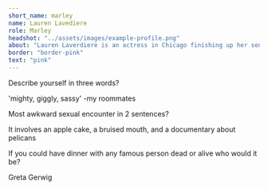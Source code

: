 ```yaml
---
short_name: marley
name: Lauren Lavediere
role: Marley
headshot: "../assets/images/example-profile.png"
about: "Lauren Laverdiere is an actress in Chicago finishing up her senior year at the Chicago College of Performing Arts. Favorite credits include West Park, Someday Soon, and, of course, Common Vibes. Follow her at www.laurenlaverdiere.com or @laurenlaverdiere for more!"
border: "border-pink"
text: "pink"
---
```

<p class="question">Describe yourself in three words?</p>

<p class="answer">'mighty, giggly, sassy' -my roommates
</p>



<p class="question">Most awkward sexual encounter in 2 sentences?</p>

<p class="answer">It involves an apple cake, a bruised mouth, and a documentary about pelicans
</p> 



<p class="question">If you could have dinner with any famous person dead or alive who would it be?</p>

<p class="answer">Greta Gerwig</p>